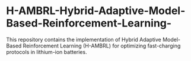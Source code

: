 # H-AMBRL-Hybrid-Adaptive-Model-Based-Reinforcement-Learning-
This repository contains the implementation of Hybrid Adaptive Model-Based Reinforcement Learning (H-AMBRL)  for optimizing fast-charging protocols in lithium-ion batteries.
